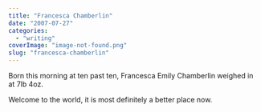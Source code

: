 ```yaml
---
title: "Francesca Chamberlin"
date: "2007-07-27"
categories: 
  - "writing"
coverImage: "image-not-found.png"
slug: "francesca-chamberlin"
---
```


Born this morning at ten past ten, Francesca Emily Chamberlin weighed in at 7lb 4oz.

Welcome to the world, it is most definitely a better place now.
